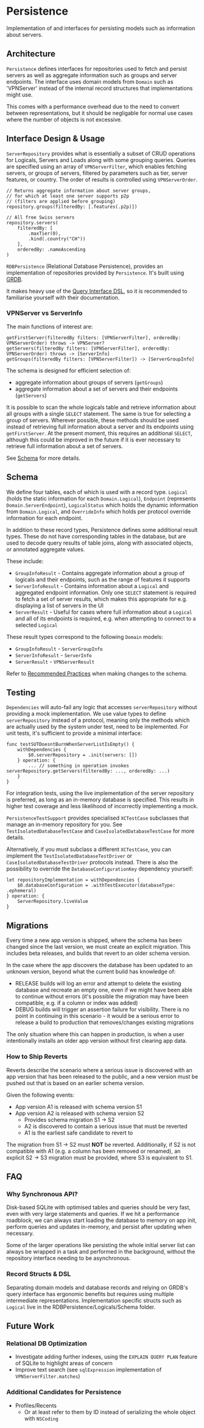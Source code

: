 # Persistence

Implementation of and interfaces for persisting models such as information about servers.

## Architecture

`Persistence` defines interfaces for repositories used to fetch and persist servers as well as aggregate information such as groups and server endpoints.
The interface uses domain models from `Domain` such as 'VPNServer' instead of the internal record structures that implementations might use.

This comes with a performance overhead due to the need to convert between representations, but it should be negligable for normal use cases where the number of objects is not excessive.

## Interface Design & Usage

`ServerRepository` provides what is essentially a subset of CRUD operations for Logicals, Servers and Loads along with some grouping queries.
Queries are specified using an array of `VPNServerFilter`, which enables fetching servers, or groups of servers, filtered by parameters such as tier, server features, or country.
The order of results is controlled using `VPNServerOrder`.

```
// Returns aggregate information about server groups,
// for which at least one server supports p2p
// (filters are applied before grouping)
repository.groups(filteredBy: [.features(.p2p)])

// All free Swiss servers
repository.servers(
    filteredBy: [
        .maxTier(0),
        .kind(.country("CH"))
    ],
    orderedBy: .nameAscending
)
```

`RDBPersistence` (Relational Database Persistence), provides an implementation of repositories provided by `Persistence`.
It's built using [GRDB](https://swiftpackageindex.com/groue/grdb.swift).

It makes heavy use of the [Query Interface DSL](https://swiftpackageindex.com/groue/grdb.swift#user-content-the-query-interface), so it is recommended to familiarise yourself with their documentation.

### VPNServer vs ServerInfo

The main functions of interest are:

```
getFirstServer(filteredBy filters: [VPNServerFilter], orderedBy: VPNServerOrder) throws -> VPNServer?
getServers(filteredBy filters: [VPNServerFilter], orderedBy: VPNServerOrder) throws -> [ServerInfo]
getGroups(filteredBy filters: [VPNServerFilter]) -> [ServerGroupInfo]

```

The schema is designed for efficient selection of:
- aggregate information about groups of servers (`getGroups`)
- aggregate information about a set of servers and their endpoints (`getServers`)

It is possible to scan the whole logicals table and retrieve information about all groups with a single `SELECT` statement.
The same is true for selecting a group of servers.
Wherever possible, these methods should be used instead of retrieving full information about a server and its endpoints using `getFirstServer`.
At the present moment, this requires an additional `SELECT`, although this could be improved in the future if it is ever necessary to retrieve full information about a set of servers.

See [Schema](#schema) for more details.

## Schema

We define four tables, each of which is used with a record type.
`Logical` (holds the static information for each `Domain.Logical`), `Endpoint` (represents `Domain.ServerEndpoint`), `LogicalStatus` which holds the dynamic information from `Domain.Logical`, and `OverrideInfo` which holds per protocol override information for each endpoint.

In addition to these record types, Persistence defines some additional result types.
These do not have corresponding tables in the database, but are used to decode query results of table joins, along with associated objects, or annotated aggregate values.

These include:
- `GroupInfoResult` - Contains aggregate information about a group of logicals and their endpoints, such as the range of features it supports
- `ServerInfoResult` - Contains information about a `Logical` and aggregated endpoint information. Only one `SELECT` statement is required to fetch a set of server results, which makes this appropriate for e.g. displaying a list of servers in the UI
- `ServerResult` - Useful for cases where full information about a `Logical` and all of its endpoints is required, e.g. when attempting to connect to a selected `Logical`

These result types correspond to the following `Domain` models:
- `GroupInfoResult` - `ServerGroupInfo`
- `ServerInfoResult` - `ServerInfo`
- `ServerResult` - `VPNServerResult`

Refer to [Recommended Practices](https://swiftpackageindex.com/groue/grdb.swift/v6.23.0/documentation/grdb/recordrecommendedpractices#How-to-Model-Graphs-of-Objects) when making changes to the schema.

## Testing

`Dependencies` will auto-fail any logic that accesses `serverRepository` without providing a mock implementation.
We use value types to define `serverRepository` instead of a protocol, meaning only the methods which are actually used by the system under test, need to be implemented.
For unit tests, it's sufficient to provide a minimal interface:

```
func testSUTDoesntBurnWhenServerListIsEmpty() {
    withDependencies {
        $0.serverRepository = .init(servers: [])
    } operation: {
        ... // something in operation invokes serverRepository.getServers(filteredBy: ..., orderedBy: ...)
    }
}

```

For integration tests, using the live implementation of the server repository is preferred, as long as an in-memory database is specified.
This results in higher test coverage and less likelihood of incorrectly implementing a mock.

`PersistenceTestSupport` provides specialised `XCTestCase` subclasses that manage an in-memory repository for you.
See `TestIsolatedDatabaseTestCase` and `CaseIsolatedDatabaseTestCase` for more details.

Alternatively, if you must subclass a different `XCTestCase`, you can implement the `TestIsolatedDatabaseTestDriver` or `CaseIsolatedDatabaseTestDriver` protocols instead.
There is also the possibility to override the `DatabaseConfigurationKey` dependency yourself:

```
let repositoryImplementation = withDependencies {
    $0.databaseConfiguration = .withTestExecutor(databaseType: .ephemeral)
} operation: {
    ServerRepository.liveValue
}
```

## Migrations

Every time a new app version is shipped, where the schema has been changed since the last version, we must create an explicit migration.
This includes beta releases, and builds that revert to an older schema version.

In the case where the app discovers the database has been updated to an unknown version, beyond what the current build has knowledge of:
 - RELEASE builds will log an error and attempt to delete the existing database and recreate an empty one, even if we might have been able to continue without errors (it's possible the migration may have been compatible, e.g. if a column or index was added)
 - DEBUG builds will trigger an assertion failure for visibility. There is no point in continuing in this scenario - it would be a serious error to release a build to production that removes/changes existing migrations

 The only situation where this can happen in production, is when a user intentionally installs an older app version without first clearing app data.

### How to Ship Reverts

Reverts describe the scenario where a serious issue is discovered with an app version that has been released to the public, and a new version must be pushed out that is based on an earlier schema version.

Given the following events:
 - App version A1 is released with schema version S1
 - App version A2 is released with schema version S2
   - Provides schema migration S1 -> S2
   - A2 is discovered to contain a serious issue that must be reverted
   - A1 is the earliest safe candidate to revert to

The migration from S1 -> S2 must **NOT** be reverted.
Additionally, if S2 is not compatible with A1 (e.g. a column has been removed or renamed), an explicit S2 -> S3 migration must be provided, where S3 is equivalent to S1.

## FAQ

### Why Synchronous API?

Disk-based SQLite with optimised tables and queries should be very fast, even with very large statements and queries.
If we hit a performance roadblock, we can always start loading the database to memory on app init, perform queries and updates in-memory, and persist after updating when necessary.

Some of the larger operations like persisting the whole initial server list can always be wrapped in a task and performed in the background, without the repository interface needing to be asynchronous.

### Record Structs & DSL

Separating domain models and database records and relying on GRDB's query interface has ergonomic benefits but requires using multiple intermediate representations.
Implementation specific structs such as `Logical` live in the RDBPersistence/Logicals/Schema folder.

## Future Work

### Relational DB Optimization

- Investigate adding further indexes, using the `EXPLAIN QUERY PLAN` feature of SQLite to highlight areas of concern
- Improve text search (see `sqlExpression` implementation of `VPNServerFilter.matches`)

### Additional Candidates for Persistence

 - Profiles/Recents
   - Or at least refer to them by ID instead of serializing the whole object with `NSCoding`
